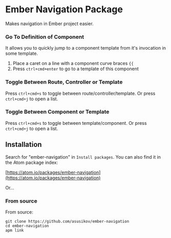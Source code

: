 # Ember Navigation Package

Makes navigation in Ember project easier.

### Go To Definition of Component

It allows you to quickly jump to a component template from it's invocation in some template.

1. Place a caret on a line with a component curve braces `{{`
2. Press `ctrl+cmd+enter` to go to a template of this component

### Toggle Between Route, Controller or Template

Press `ctrl+cmd+s` to toggle between route/controller/template. Or press `ctrl+cmd+j` to open a list.

### Toggle Between Component or Template

Press `ctrl+cmd+s` to toggle between template/component. Or press `ctrl+cmd+j` to open a list.

## Installation

Search for "ember-navigation" in `Install packages`. You can also find it in the Atom package index:

[https://atom.io/packages/ember-navigation](https://atom.io/packages/ember-navigation)

Or...

### From source

From source:

    git clone https://github.com/asusikov/ember-navigation
    cd ember-navigation
    apm link
